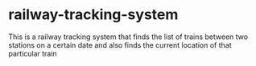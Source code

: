 # railway-tracking-system
This is a railway tracking system that finds the list of trains between two stations on a certain date and also finds the current location of that particular train 
